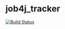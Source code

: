 # job4j_tracker

[![Build Status](https://travis-ci.com/AlexKennethMiles/job4j_tracker_practice.svg?branch=master)](https://travis-ci.com/AlexKennethMiles/job4j_tracker_practice)